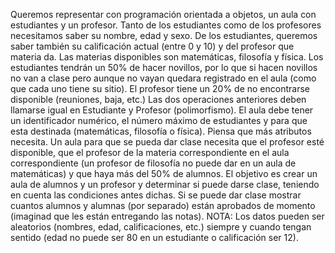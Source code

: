 Queremos representar con programación orientada a objetos, un aula con estudiantes y un profesor.
Tanto de los estudiantes como de los profesores necesitamos saber su nombre, edad y sexo. De los estudiantes, queremos saber también su calificación actual (entre 0 y 10) y del profesor que materia da.
Las materias disponibles son matemáticas, filosofía y física.
Los estudiantes tendrán un 50% de hacer novillos, por lo que si hacen novillos no van a clase pero aunque no vayan quedara registrado en el aula (como que cada uno tiene su sitio).
El profesor tiene un 20% de no encontrarse disponible (reuniones, baja, etc.)
Las dos operaciones anteriores deben llamarse igual en Estudiante y Profesor (polimorfismo).
El aula debe tener un identificador numérico, el número máximo de estudiantes y para que esta destinada (matemáticas, filosofía o física). Piensa que más atributos necesita.
Un aula para que se pueda dar clase necesita que el profesor esté disponible, que el profesor de la materia correspondiente en el aula correspondiente (un profesor de filosofía no puede dar en un aula de matemáticas) y que haya más del 50% de alumnos.
El objetivo es crear un aula de alumnos y un profesor y determinar si puede darse clase, teniendo en cuenta las condiciones antes dichas.
Si se puede dar clase mostrar cuantos alumnos y alumnas (por separado) están aprobados de momento (imaginad que les están entregando las notas).
NOTA: Los datos pueden ser aleatorios (nombres, edad, calificaciones, etc.) siempre y cuando tengan sentido (edad no puede ser 80 en un estudiante o calificación ser 12).

